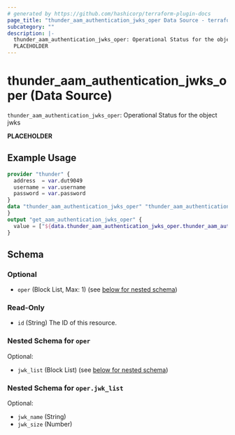 ```yaml
---
# generated by https://github.com/hashicorp/terraform-plugin-docs
page_title: "thunder_aam_authentication_jwks_oper Data Source - terraform-provider-thunder"
subcategory: ""
description: |-
  thunder_aam_authentication_jwks_oper: Operational Status for the object jwks
  PLACEHOLDER
---
```


# thunder_aam_authentication_jwks_oper (Data Source)

`thunder_aam_authentication_jwks_oper`: Operational Status for the object jwks

__PLACEHOLDER__

## Example Usage

```terraform
provider "thunder" {
  address  = var.dut9049
  username = var.username
  password = var.password
}
data "thunder_aam_authentication_jwks_oper" "thunder_aam_authentication_jwks_oper" {
}
output "get_aam_authentication_jwks_oper" {
  value = ["${data.thunder_aam_authentication_jwks_oper.thunder_aam_authentication_jwks_oper}"]
}
```

<!-- schema generated by tfplugindocs -->
## Schema

### Optional

- `oper` (Block List, Max: 1) (see [below for nested schema](#nestedblock--oper))

### Read-Only

- `id` (String) The ID of this resource.

<a id="nestedblock--oper"></a>
### Nested Schema for `oper`

Optional:

- `jwk_list` (Block List) (see [below for nested schema](#nestedblock--oper--jwk_list))

<a id="nestedblock--oper--jwk_list"></a>
### Nested Schema for `oper.jwk_list`

Optional:

- `jwk_name` (String)
- `jwk_size` (Number)



